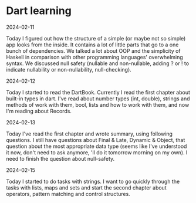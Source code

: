 # Dart learning

2024-02-11

Today I figured out how the structure of a simple (or maybe not so simple) app looks from the inside. It contains a lot of little parts that go to a one bunch of dependencies. We talked a lot about OOP and the simplicity of Haskell in comparison with other programming languages' overwhelming syntax. We discussed null safety (nullable and non-nullable, adding ? or ! to indicate nullability or non-nullability, null-checking).

2024-02-12

Today I started to read the DartBook. Currently I read the first chapter about built-in types in dart. I've read about number types (int, double), strings and methods of work with them, bool, lists and how to work with them, and now I'm reading about Records.

2024-02-13

Today I've read the first chapter and wrote summary, using following questions. I still have questions about Final & Late, Dynamic & Object, that question about the most appropriate data type (seems like I've understood it now, don't need to ask anymore, 'll do it tomorrow morning on my own). I need to finish the question about null-safety.

2024-02-15

Today I started to do tasks with strings. I want to go quickly through the tasks with lists, maps and sets and start the second chapter about operators, pattern matching and control structures.
